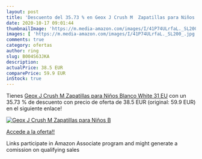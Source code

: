 ```yaml
---
layout: post
title: 'Descuento del 35.73 % en Geox J Crush M  Zapatillas para Niños  B'
date: 2020-10-17 09:01:44
thumbnailImage: 'https://m.media-amazon.com/images/I/41P74ULrfaL._SL200_.jpg'
images: [ 'https://m.media-amazon.com/images/I/41P74ULrfaL._SL200_.jpg' ]
comments: true
category: ofertas
author: ring
slug: B004S63JKA
description:
actualPrice: 38.5 EUR
comparePrice: 59.9 EUR
inStock: true
---
```


Tienes [Geox J Crush M  Zapatillas para Niños  Blanco  White   31 EU](https://www.amazon.es/dp/B004S63JKA/?tag=tolees-21) con un 35.73 % de descuento con precio de oferta de 38.5 EUR (original: 59.9 EUR) en el siguiente enlace!

[![Geox J Crush M  Zapatillas para Niños  B](https://m.media-amazon.com/images/I/41P74ULrfaL._SL200_.jpg)](https://www.amazon.es/dp/B004S63JKA/?tag=tolees-21)

[Accede a la oferta!!](https://www.amazon.es/dp/B004S63JKA/?tag=tolees-21)

Links participate in Amazon Associate program and might generate a comission on qualifying sales


